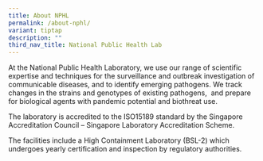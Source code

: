 ```yaml
---
title: About NPHL
permalink: /about-nphl/
variant: tiptap
description: ""
third_nav_title: National Public Health Lab
---
```

<p>At the National Public Health Laboratory, we use our range of scientific
expertise and techniques for the surveillance and outbreak investigation
of communicable diseases, and to identify emerging pathogens. We track
changes in the strains and genotypes of existing pathogens,&nbsp; and prepare
for biological agents with pandemic potential and biothreat use.</p>
<p>The laboratory is accredited to the ISO15189 standard by the Singapore
Accreditation Council – Singapore Laboratory Accreditation Scheme.</p>
<p>The facilities include a High Containment Laboratory (BSL-2) which undergoes
yearly certification and inspection by regulatory authorities.</p>
<p>
<br>
</p>